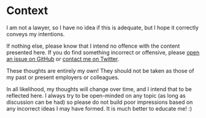 # Context

I am not a lawyer, so I have no idea if this is adequate, but I hope it
correctly conveys my intentions.

If nothing else, please know that I intend no offence with the content
presented here.
If you do find something incorrect or offensive, please
[open an issue on GitHub](https://github.com/MattMS/thoughts.mattms.info/issues)
or [contact me on Twitter](https://twitter.com/MattMS).

These thoughts are entirely my own!
They should not be taken as those of my past or present employers or
colleagues.

In all likelihood, my thoughts will change over time, and I intend that
to be reflected here.
I always try to be open-minded on any topic (as long as discussion can
be had) so please do not build poor impressions based on any incorrect
ideas I may have formed.
It is much better to educate me! :)
